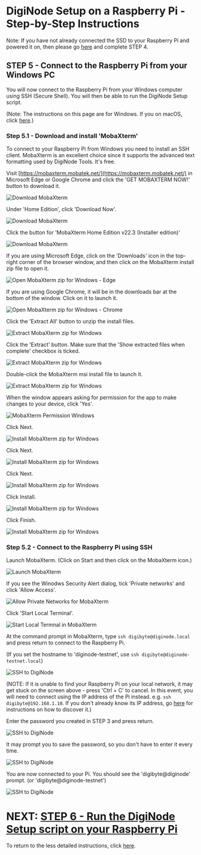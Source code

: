 # DigiNode Setup on a Raspberry Pi - Step-by-Step Instructions

Note: If you have not already connected the SSD to your Raspberry Pi and powered it on, then please go [here](/docs/rpi_setup_step4_boot_pi.md) and complete STEP 4.

## STEP 5 - Connect to the Raspberry Pi from your Windows PC

You will now connect to the Raspberry Pi from your Windows computer using SSH (Secure Shell). You will then be able to run the DigiNode Setup script.

(Note: The instructions on this page are for Windows. If you on macOS, click [here](/docs/rpi_setup_step5_ssh_in_mac.md).)

### Step 5.1 - Download and install 'MobaXterm'

To connect to your Raspberry Pi from Windows you need to install an SSH client. MobaXterm is an excellent choice since it supports the advanced text formatting used by DigiNode Tools. It's free.

Visit [https://mobaxterm.mobatek.net/](https://mobaxterm.mobatek.net/) in Microsoft Edge or Google Chrome and click the 'GET MOBAXTERM NOW!' button to download it.

![Download MobaXterm](/images/win_setup_5_1a.png)

Under 'Home Edition', click 'Download Now'.

![Download MobaXterm](/images/win_setup_5_1b.png)

Click the button for 'MobaXterm Home Edition v22.3 (Installer edition)'

![Download MobaXterm](/images/win_setup_5_1c.png)

If you are using Microsoft Edge, click on the 'Downloads' icon in the top-right corner of the browser window, and then click on the MobaXterm install zip file to open it.

![Open MobaXterm zip for Windows - Edge](/images/win_setup_5_1d_edge.png)

If you are using Google Chrome, it will be in the downloads bar at the bottom of the window. Click on it to launch it.

![Open MobaXterm zip for Windows - Chrome](/images/win_setup_5_1d_chrome.png)

Click the 'Extract All' button to unzip the install files.

![Extract MobaXterm zip for Windows](/images/win_setup_5_1e.png)

Click the 'Extract' button. Make sure that the 'Show extracted files when complete' checkbox is ticked.

![Extract MobaXterm zip for Windows](/images/win_setup_5_1f.png)

Double-click the MobaXterm msi install file to launch it.

![Extract MobaXterm zip for Windows](/images/win_setup_5_1g.png)

When the window appears asking for permission for the app to make changes to your device, click 'Yes'.

![MobaXterm Permission Windows](/images/win_setup_5_1h.jpg)

Click Next.

![Install MobaXterm zip for Windows](/images/win_setup_5_1i.png)

Click Next.

![Install MobaXterm zip for Windows](/images/win_setup_5_1j.png)

Click Next.

![Install MobaXterm zip for Windows](/images/win_setup_5_1k.png)

Click Install.

![Install MobaXterm zip for Windows](/images/win_setup_5_1l.png)

Click Finish.

![Install MobaXterm zip for Windows](/images/win_setup_5_1m.png)

### Step 5.2 - Connect to the Raspberry Pi using SSH

Launch MobaXterm. (Click on Start and then click on the MobaXterm icon.)

![Launch MobaXterm](/images/win_setup_5_2a.png)

If you see the Winodws Security Alert dialog, tick 'Private networks' and click 'Allow Access'.

![Allow Private Networks for MobaXterm](/images/win_setup_5_2b.png)

Click 'Start Local Terminal'.

![Start Local Termnal in MobaXterm](/images/win_setup_5_2c.png)

At the command prompt in MobaXterm, type ```ssh digibyte@diginode.local``` and press return to connect to the Raspberry Pi.

(If you set the hostname to 'diginode-testnet', use ```ssh digibyte@diginode-testnet.local```)

![SSH to DigiNode](/images/win_setup_5_2d.png)

(NOTE: If it is unable to find your Raspberry Pi on your local network, it may get stuck on the screen above - press 'Ctrl + C' to cancel. In this event, you will need to connect using the IP address of the Pi instead. e.g. ```ssh digibyte@192.168.1.10```. If you don't already know its IP address, go [here](/docs/rpi_setup_step5_ssh_in_win_find_ip.md) for instructions on how to discover it.)

Enter the password you created in STEP 3 and press return.

![SSH to DigiNode](/images/win_setup_5_2e.png)

It may prompt you to save the password, so you don't have to enter it every time.
 
![SSH to DigiNode](/images/win_setup_5_2f.png)

You are now connected to your Pi. You should see the 'digibyte@diginode' prompt. (or 'digibyte@diginode-testnet')

![SSH to DigiNode](/images/win_setup_5_2g.png)

# NEXT: [STEP 6 - Run the DigiNode Setup script on your Raspberry Pi](/docs/rpi_setup_step6_run_diginode_setup.md)

To return to the less detailed instructions, click [here](/docs/rpi_setup.md).